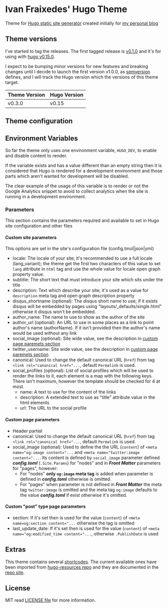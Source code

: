 Ivan Fraixedes' Hugo Theme
==========================

Theme for [Hugo static site generator](http://gohugo.io/) created initially for [my personal blog](http://blog.fraixed.es)

## Theme versions

I've started to tag the releases. The first tagged release is [v0.1.0](https://github.com/ifraixedes/fraixedes-hugo-theme/releases/tag/v0.1.0) and it's for using with [hugo v0.15.0](https://github.com/spf13/hugo/releases/tag/v0.15).

I expect to be bumping minor versions for new features and breaking changes until I decide to launch the first version v1.0.0, as [semversion](http://semver.org/) defines, and I will track the Hugo version which the versions of this theme target.

| Theme Version | Hugo Version |
|---------------|--------------|
| v0.3.0        | v0.15        |


## Theme configuration

## Environment Variables

So far the theme only uses one environment variable, `HUGO_DEV`, to enable and disable content to render.

If the variable exists and has a value different than an empty string then it is considered that Hugo is rendered for a development environment and those parts which aren't wanted for development will be disabled.

The clear example of the usage of this variable is to render or not the Google Analytics snippet to avoid to collect analytics when the site is running in a development environment.

### Parameters

This section contains the parameters required and available to set in Hugo site configuration and other files

#### Custom site parameters

This options are set in the site's configuration file (config.tmol|json|yml)

* locale: The locale of your site; it's recommended to use a full locale (lang_variant); the theme get the first two characters of this value to set `lang` attribute in `html` tag and use the whole value for locale open graph property value.
* subtitle: The short text that must introduce your site which sits under the title
* description: Text which describe your site; it's used as a value for `description` meta tag and open graph description property
* disqus_shortname (optional): The disqus short name to use; if it exists disqus will be embedded by pages using "layouts/_defaults/single.html" otherwise it disqus won't be embedded.
* author_name: The name to use to show as the author of the site
* author_url (optional): An URL to use in some places as a link to point author's name (authorName). If it isn't provided then the author's name would be used without any link
* social_image (optional): Site wide value, see the description in [custom page paremets section](#custom-page-parameters)
* twitter_username: Site wide value, see the description in [custom page paremets section](#custom-page-parameters)
* canonical: Used to change the default canonical URL (`href`) from tag `<link rel="canonical href="...`, default `Permalink` is used.
* social_profiles (optional): List of social profiles which will be used to render the links to it, each element is a map with the following keys. There isn't maximum, however the template should be checked for 4 at most.
  * name: A text to use for the content of the links
  * description: A extended text to use as "title" attribute value in the html elements
  * url:  The URL to the social profile

#### Custom page parameters

* Header partial
 * canonical: Used to change the default canonical URL (`href`) from tag `<link rel="canonical href="...`, default `Permalink` is used.
 * social_image (optional): Used to define the the URL (`content`) of `<meta name="og:image content="...` and `<meta name="twitter:image content="...`.
  Its content is defined by `social_image` parameter defined ___config.toml___ (`.Site.Params`) for "nodes" and in ___Front Matter___ parameters for "pages", however:
    * For "nodes" __only `og:image` meta tag__ is added when parameter is defined in ___config.toml___ otherwise is omitted.
    * For "pages" when parameter is not defined in ___Front Matter___ the meta tag `twitter:image` is omitted and the meta tag `og:image` defaults to the value ___config.toml___ if exist otherwise it's omitted.

#### Custom "post" type page parameters

* section: If it's set then is used for the value (`content`) of `<meta name=og:section content="...` otherwise the tag is omitted
* last_update_date: If it's set then is used for the value (`content`) of `<meta name="og:modified_time content="...`, otherwise `.PublishDate` is used

## Extras

This theme contains several [shortcodes](https://gohugo.io/extras/shortcodes/). The current available ones have been imported from [hugo-resources repo](https://github.com/ifraixedes/hugo-resources) and they are documented in the [repo site](http://ivan.fraixed.es/hugo-resources/).

## License

MIT read [LICENSE file](https://github.com/ifraixedes/fraixedes-hugo-theme/blob/master/LICENSE.md) for more information.
